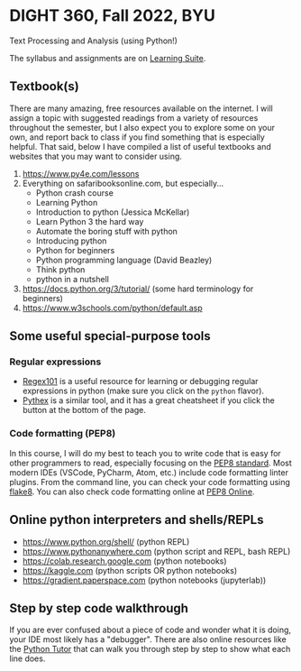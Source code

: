 # DIGHT 360, Fall 2022, BYU
Text Processing and Analysis (using Python!)

The syllabus and assignments are on
[Learning Suite](https://learningsuite.byu.edu).

## Textbook(s)

There are many amazing, free resources available on the internet. I will assign
a topic with suggested readings from a variety of resources throughout the
semester, but I also expect you to explore some on your own, and report back to
class if you find something that is especially helpful. That said, below I have
compiled a list of useful textbooks and websites that you may want to consider
using.

1. https://www.py4e.com/lessons
1. Everything on safaribooksonline.com, but especially...
    * Python crash course
    * Learning Python
    * Introduction to python (Jessica McKellar)
    * Learn Python 3 the hard way
    * Automate the boring stuff with python
    * Introducing python
    * Python for beginners
    * Python programming language (David Beazley)
    * Think python
    * python in a nutshell
1. https://docs.python.org/3/tutorial/ (some hard terminology for beginners)
1. https://www.w3schools.com/python/default.asp

## Some useful special-purpose tools

### Regular expressions

* [Regex101](https://regex101.com/) is a useful resource for learning or
  debugging regular expressions in python (make sure you click on the `python`
  flavor).
* [Pythex](http://pythex.org) is a similar tool, and it has a great cheatsheet
  if you click the button at the bottom of the page.

### Code formatting (PEP8)

In this course, I will do my best to teach you to write code that is easy for
other programmers to read, especially focusing on the [PEP8
standard](https://www.python.org/dev/peps/pep-0008/). Most modern IDEs (VSCode,
PyCharm, Atom, etc.) include code formatting linter plugins. From the command
line, you can check your code formatting using
[flake8](https://pypi.python.org/pypi/flake8).  You can also check code
formatting online at [PEP8 Online](http://pep8online.com/).

## Online python interpreters and shells/REPLs

* https://www.python.org/shell/ (python REPL)
* https://www.pythonanywhere.com (python script and REPL, bash REPL)
* https://colab.research.google.com (python notebooks)
* https://kaggle.com (python scripts OR python notebooks)
* https://gradient.paperspace.com (python notebooks (jupyterlab))

## Step by step code walkthrough

If you are ever confused about a piece of code and wonder what it is doing,
your IDE most likely has a "debugger". There are also online resources like
the [Python Tutor](http://pythontutor.com/visualize.html#mode=edit) that can
walk you through step by step to show what each line does.
